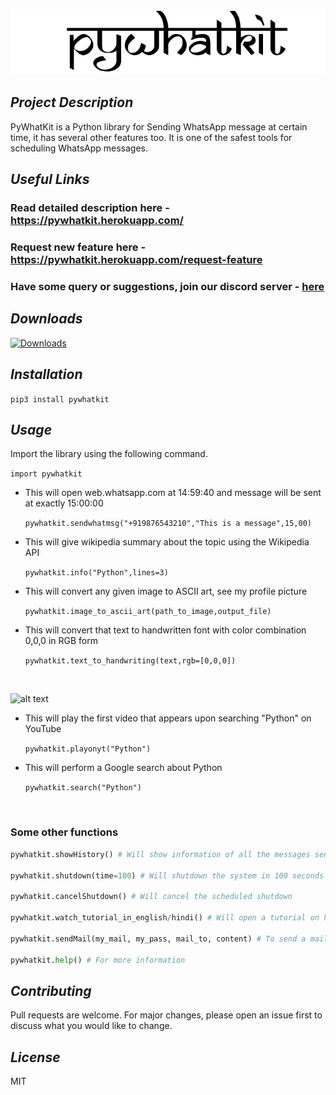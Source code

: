 ![logo](https://github.com/Ankit404butfound/PyWhatKit/blob/master/Images/logo.png?raw=true)

## *Project Description*

PyWhatKit is a Python library for Sending WhatsApp message at certain time, it has several other features too.
It is one of the safest tools for scheduling WhatsApp messages.

## *Useful Links*

### Read detailed description here - https://pywhatkit.herokuapp.com/

### Request new feature here - https://pywhatkit.herokuapp.com/request-feature

### Have some query or suggestions, join our discord server - [here](https://discord.com/channels/@me/830257036478119946/830370312653766727)

## *Downloads*

[![Downloads](https://pepy.tech/badge/pywhatkit/month)](https://pepy.tech/project/pywhatkit/month)

## *Installation*

`pip3 install pywhatkit`

## *Usage*

Import the library using the following command.

`import pywhatkit`

- This will open web.whatsapp.com at 14:59:40 and message will be sent at exactly 15:00:00

    `pywhatkit.sendwhatmsg("+919876543210","This is a message",15,00)`

- This will give wikipedia summary about the topic using the Wikipedia API

    `pywhatkit.info("Python",lines=3)`

- This will convert any given image to ASCII art, see my profile picture

    `pywhatkit.image_to_ascii_art(path_to_image,output_file)`

- This will convert that text to handwritten font with color combination 0,0,0 in RGB form

    `pywhatkit.text_to_handwriting(text,rgb=[0,0,0])`

<br>

![alt text](https://qphs.fs.quoracdn.net/main-qimg-6cb9c5263774b71a7905741ece958cc9)

- This will play the first video that appears upon searching "Python" on YouTube

    `pywhatkit.playonyt("Python")`

- This will perform a Google search about Python

    `pywhatkit.search("Python")`

<br>

### Some other functions

```python
pywhatkit.showHistory() # Will show information of all the messages sent using this library

pywhatkit.shutdown(time=100) # Will shutdown the system in 100 seconds

pywhatkit.cancelShutdown() # Will cancel the scheduled shutdown

pywhatkit.watch_tutorial_in_english/hindi() # Will open a tutorial on how to use this library on YouTube in respective language

pywhatkit.sendMail(my_mail, my_pass, mail_to, content) # To send a mail to anybody.

pywhatkit.help() # For more information

```

## *Contributing*

Pull requests are welcome. For major changes, please open an issue first to discuss what you would like to change.

## *License*

MIT